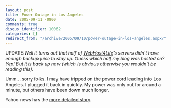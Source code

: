 ```yaml
---
layout: post
title: Power Outage in Los Angeles
date: 2005-09-11 -0800
comments: true
disqus_identifier: 10062
categories: []
redirect_from: "/archive/2005/09/10/power-outage-in-los-angeles.aspx/"
---
```


UPDATE:*Well it turns out that half of
[WebHost4Life](http://webhost4life.com/)’s servers didn’t have enough
backup juice to stay up. Guess which half my blog was hosted on? Yep!
But it is back up now (which is obvious otherwise you wouldn’t be
reading this).*

Umm... sorry folks. I may have tripped on the power cord leading into
Los Angeles. I plugged it back in quickly. My power was only out for
around a minute, but others have been down much longer.

Yahoo news has the [more detailed
story](http://news.yahoo.com/s/ap/20050912/ap_on_re_us/la_power_outage).


